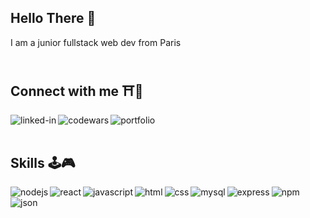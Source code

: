 ## Hello There 👋
I am a junior fullstack web dev from Paris
<br>
<br>
## Connect with me ⛩️🌊


[<img align="left" alt="linked-in" src="https://img.shields.io/badge/linkedin-%230077B5.svg?&style=for-the-badge&logo=linkedin&logoColor=white" />](https://www.linkedin.com/in/tristan-fluteaux/)
[<img align="left" alt="codewars" src="https://shields.io/badge/-codewars-B1361E?&style=for-the-badge&logo=codewars&logoColor=white" />](https://www.codewars.com/users/tristanfluteaux)
[<img align="left" alt="portfolio" src="https://img.shields.io/badge/Portfolio-%23000000.svg?style=for-the-badge&logo=firefox&logoColor=#FF7139" />](https://tristan-fluteaux.netlify.app)





<br>
<br>


## Skills 🕹️🎮


<img align="left" alt="nodejs" src="https://img.shields.io/badge/node.js%20-%2343853D.svg?&style=for-the-badge&logo=node.js&logoColor=white" />
<img align="left" alt="react" src="https://img.shields.io/badge/react%20-%2320232a.svg?&style=for-the-badge&logo=react&logoColor=%2361DAFB" />
<img align="left" alt="javascript" src="https://img.shields.io/badge/JavaScript-F7DF1E?style=for-the-badge&logo=javascript&logoColor=black" />
<img align="left" alt="html" src="https://img.shields.io/badge/HTML5-E34F26?style=for-the-badge&logo=html5&logoColor=white" />
<img align="left" alt="css" src="https://img.shields.io/badge/CSS3-1572B6?style=for-the-badge&logo=css3&logoColor=white" />
<img align="left" alt="mysql" src="https://img.shields.io/badge/MySQL-00000F?style=for-the-badge&logo=mysql&logoColor=white" />
<img align="left" alt="express" src="https://img.shields.io/badge/Express.js-000000?style=for-the-badge&logo=express&logoColor=white" />
<img align="left" alt="npm" src="https://img.shields.io/badge/npm-CB3837?style=for-the-badge&logo=npm&logoColor=white" />
<img align="left" alt="json" src="https://img.shields.io/badge/json-5E5C5C?style=for-the-badge&logo=json&logoColor=white" />


<br>
<br>
